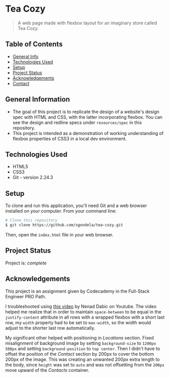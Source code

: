 # Tea Cozy

> A web page made with flexbox layout for an imaginary store called Tea Cozy.

## Table of Contents

- [General Info](#general-information)
- [Technologies Used](#technologies-used)
- [Setup](#setup)
- [Project Status](#project-status)
- [Acknowledgements](#acknowledgements)
- [Contact](#contact)


## General Information

- The goal of this project is to replicate the design of a website's design spec with HTML and CSS, with the latter incorporating flexbox. You can see the design and redline specs under `resources/spec` in this repository.
- This project is intended as a demonstration of working understanding of flexbox properties of CSS3 in a local dev environment.


## Technologies Used

- HTML5
- CSS3
- Git - version 2.24.3


## Setup

To clone and run this application, you'll need Git and a web browser installed on your computer. From your command line:

```bash
# Clone this repository
$ git clone https://github.com/sgondela/tea-cozy.git
```
Then, open the `index.html` file in your web browser.

## Project Status

Project is: _complete_


## Acknowledgements

This project is an assignment given by Codecademy in the Full-Stack Engineer PRO Path.

I troubleshooted using [this video](https://www.youtube.com/watch?v=fJc18fT4T3s) by Nenad Dabic on Youtube. The video helped me realize that in order to maintain `space-between` to be equal in the `justify-content` attribute in all rows with a wrapped flexbox with a short last row, my `width` property had to be set to `max-width`, so the width would adjust to the shorter last row automatically.

My significant other helped with positioning in _Locations_ section. Fixed misalignment of background image by setting `background-size` to `1200px 500px` and setting `background-position` to `top center`. Then I didn't have to offset the position of the _Contact_ section by 200px to cover the bottom 200px of the image. This was creating an unwanted 200px extra length to the body, since `height` was set to `auto` and was not offsetting from the `200px` move upward of the _Contacts_ container.
